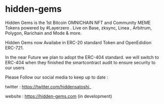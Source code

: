 # hidden-gems
Hidden Gems is the 1st Bitcoin OMNICHAIN NFT and Community MEME Tokens powered by #Layerzero . Live on Base, zksync, Linea , Arbitrum, Polygon, Rarichain and Mode & more.

Hidden Gems now Availabe in ERC-20 standard Token and OpenEdidion ERC-721.

In the near Future we plan to adopt the ERC-404 standard. we will switch to ERC-404 when they finished the smartcontract audit to ensure security to our users

Please Follow our social media to keep up to date :

twitter : https://twitter.com/hiddensatoshi_

website : https://hidden-gems.com (in development)

